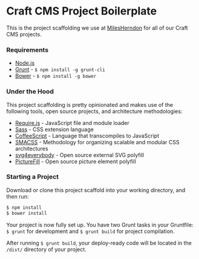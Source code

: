 # Craft CMS Project Boilerplate

This is the project scaffolding we use at [MilesHerndon] for all of our Craft CMS projects.  

### Requirements
* [Node.js]
* [Grunt] - `` $ npm install -g grunt-cli ``
* [Bower] - `` $ npm install -g bower ``

### Under the Hood
This project scaffolding is pretty opinionated and makes use of the following tools, open source projects, and architecture methodologies:

* [Require.js] - JavaScript file and module loader
* [Sass] - CSS extension language
* [CoffeeScript] - Language that transcompiles to JavaScript
* [SMACSS] - Methodology for organizing scalable and modular CSS architectures
* [svg4everybody] - Open source external SVG polyfill
* [PictureFill] - Open source picture element polyfill

### Starting a Project

Download or clone this project scaffold into your working directory, and then run:

```sh
$ npm install
$ bower install
```

Your project is now fully set up. You have two Grunt tasks in your Gruntfile: `` $ grunt `` for development and `` $ grunt build `` for project compilation. 

After running `` $ grunt build ``, your deploy-ready code will be located in the ``/dist/`` directory of your project.

   [MilesHerndon]: <https://milesherndon.com>
   [Node.js]: <https://nodejs.org/en/>
   [Grunt]: <http://gruntjs.com/>
   [Bower]: <http://bower.io/>
   [Require.js]: <http://requirejs.org/>
   [Sass]: <http://sass-lang.com/>
   [CoffeeScript]: <http://coffeescript.org/>
   [SMACSS]: <https://smacss.com/>
   [svg4everybody]: <https://github.com/jonathantneal/svg4everybody>
   [PictureFill]: <https://github.com/scottjehl/picturefill>


